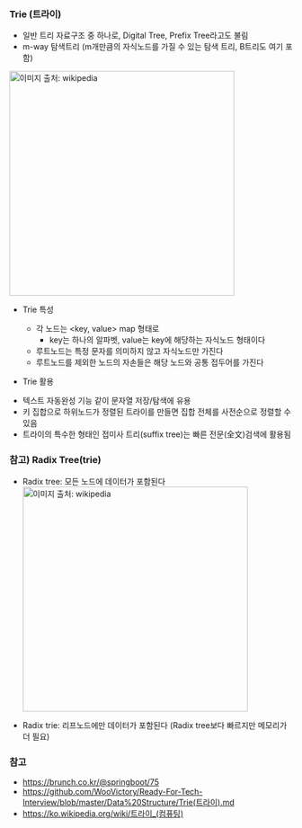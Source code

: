 ### Trie (트라이)
- 일반 트리 자료구조 중 하나로, Digital Tree, Prefix Tree라고도 불림  
- m-way 탐색트리 (m개만큼의 자식노드를 가질 수 있는 탐색 트리, B트리도 여기 포함)
<img src="https://upload.wikimedia.org/wikipedia/commons/thumb/b/be/Trie_example.svg/500px-Trie_example.svg.png" width=400px alt="이미지 출처: wikipedia"/>

* Trie 특성
  - 각 노드는 <key, value> map 형태로 
    - key는 하나의 알파벳, value는 key에 해당하는 자식노드 형태이다  
  - 루트노드는 특정 문자를 의미하지 않고 자식노드만 가진다 
  - 루트노드를 제외한 노드의 자손들은 해당 노드와 공통 접두어를 가진다

* Trie 활용
- 텍스트 자동완성 기능 같이 문자열 저장/탐색에 유용
- 키 집합으로 하위노드가 정렬된 트라이를 만들면 집합 전체를 사전순으로 정렬할 수 있음
- 트라이의 특수한 형태인 접미사 트리(suffix tree)는 빠른 전문(全文)검색에 활용됨

### 참고) Radix Tree(trie)
- Radix tree: 모든 노드에 데이터가 포함된다
  <img src="https://upload.wikimedia.org/wikipedia/commons/thumb/a/ae/Patricia_trie.svg/700px-Patricia_trie.svg.png" width=400px alt="이미지 출처: wikipedia"/>

- Radix trie: 리프노드에만 데이터가 포함된다 (Radix tree보다 빠르지만 메모리가 더 필요)  
  
  
### 참고  
- https://brunch.co.kr/@springboot/75  
- https://github.com/WooVictory/Ready-For-Tech-Interview/blob/master/Data%20Structure/Trie(트라이).md  
- https://ko.wikipedia.org/wiki/트라이_(컴퓨팅)  